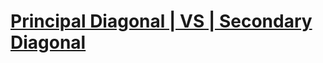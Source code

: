 # [Principal Diagonal | VS | Secondary Diagonal](https://www.codewars.com/kata/principal-diagonal-vs-secondary-diagonal/)
